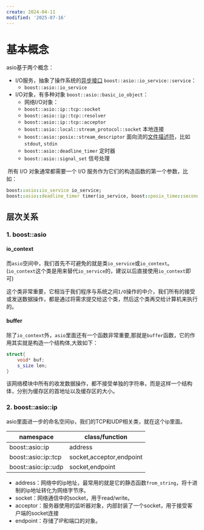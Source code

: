 ```yaml
---
create: 2024-04-11
modified: '2025-07-16'
---
```


# 基本概念

asio基于两个概念：

- I/O服务，抽象了操作系统的[异步接口](https://www.zhihu.com/search?q=异步接口&search_source=Entity&hybrid_search_source=Entity&hybrid_search_extra={"sourceType"%3A"article"%2C"sourceId"%3A"647804096"}) `boost::asio::io_service::service`：
  - `boost::asio::io_service` 
- I/O对象，有多种对象 `boost::asio::basic_io_object`：
  - 网络I/O对象：
  - `boost::asio::ip::tcp::socket`
  - `boost::asio::ip::tcp::resolver`
  - `boost::asio::ip::tcp::acceptor`
  - `boost::asio::local::stream_protocol::socket` 本地连接
  - `boost::asio::posix::stream_descriptor` 面向流的[文件描述符](https://www.zhihu.com/search?q=文件描述符&search_source=Entity&hybrid_search_source=Entity&hybrid_search_extra={"sourceType"%3A"article"%2C"sourceId"%3A"647804096"})，比如`stdout`, `stdin`
  - `boost::asio::deadline_timer` 定时器
  - `boost::asio::signal_set` 信号处理
  

​	所有 I/O 对象通常都需要一个 I/O 服务作为它们的构造函数的第一个参数，比如：

```rb
boost::asio::io_service io_service;
boost::asio::deadline_timer timer(io_service, boost::posix_time::seconds(5));
```

## 层次关系

### 1. boost::asio

#### io_context

​	而`asio`空间中，我们首先不可避免的就是类`io_service`或`io_context`。(`io_context`这个类是用来替代`io_service`的，建议以后直接使用`io_context`即可)

​	这个类非常重要，它相当于我们程序与系统之间`I/O`操作的中介，我们所有的接受或发送数据操作，都是通过将需求提交给这个类，然后这个类再交给计算机来执行的。

#### buffer

​	除了`io_context`外，`asio`里面还有一个函数非常重要,那就是`buffer`函数，它的作用其实就是构造一个结构体,大致如下：

```C++
struct{
    void* buf;
    s_size len;
}
```

​	该网络模块中所有的收发数据操作，都不接受单独的字符串，而是这样一个结构体，分别为缓存区的首地址以及缓存区的大小。

### 2. boost::asio::ip

​	asio里面进一步的命名空间ip，我们的TCP和UDP相关类，就在这个ip里面。

| namespace            | class/function           |
| -------------------- | ------------------------ |
| boost::asio::ip      | address                  |
| boost::asio::ip::tcp | socket,acceptor,endpoint |
| boost::asio::ip::udp | socket,endpoint          |

* address：网络中的ip地址，最常用的就是它的静态函数`from_string`，将十进制的ip地址转化为网络字节序。
* socket：网络通信中的socket，用于read/write。
* acceptor：服务器使用的监听器对象，内部封装了一个socket，用于接受客户端的socket连接
* endpoint：存储了IP和端口的对象。